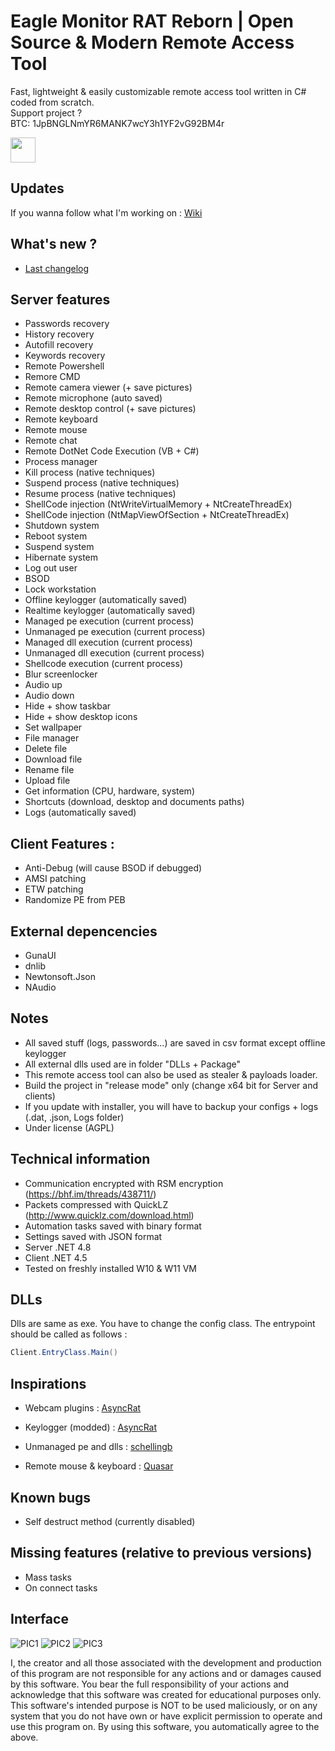 
# Eagle Monitor RAT Reborn | Open Source & Modern Remote Access Tool
Fast, lightweight & easily customizable remote access tool written in C# coded from scratch.  
Support project ? <br>
BTC: 1JpBNGLNmYR6MANK7wcY3h1YF2vG92BM4r

<a href="https://www.paypal.com/donate/?hosted_button_id=D83FCLVFMMHAA"><img src="https://raw.githubusercontent.com/andreostrovsky/donate-with-paypal/925c5a9e397363c6f7a477973fdeed485df5fdd9/blue.svg" height="40"></a>  

## Updates

If you wanna follow what I'm working on : [Wiki](https://github.com/arsium/EagleMonitorRAT/wiki/Updates)

## What's new ?

* [Last changelog](https://github.com/arsium/EagleMonitorRAT/releases/tag/3.2.3.0)

## Server features

* Passwords recovery
* History recovery
* Autofill recovery
* Keywords recovery
* Remote Powershell
* Remore CMD
* Remote camera viewer (+ save pictures)
* Remote microphone (auto saved)
* Remote desktop control (+ save pictures)
* Remote keyboard
* Remote mouse
* Remote chat
* Remote DotNet Code Execution (VB + C#)
* Process manager 
* Kill process (native techniques)
* Suspend process (native techniques)
* Resume process (native techniques)
* ShellCode injection (NtWriteVirtualMemory + NtCreateThreadEx)
* ShellCode injection (NtMapViewOfSection + NtCreateThreadEx)
* Shutdown system
* Reboot system
* Suspend system
* Hibernate system
* Log out user
* BSOD
* Lock workstation
* Offline keylogger (automatically saved)
* Realtime keylogger (automatically saved)
* Managed pe execution (current process)
* Unmanaged pe execution (current process)
* Managed dll execution (current process)
* Unmanaged dll execution (current process)
* Shellcode execution (current process)
* Blur screenlocker
* Audio up
* Audio down
* Hide + show taskbar
* Hide + show desktop icons
* Set wallpaper
* File manager
* Delete file
* Download file
* Rename file
* Upload file
* Get information (CPU, hardware, system)
* Shortcuts (download, desktop and documents paths)
* Logs (automatically saved)

## Client Features :

* Anti-Debug (will cause BSOD if debugged)
* AMSI patching
* ETW patching
* Randomize PE from PEB

## External depencencies

* GunaUI 
* dnlib 
* Newtonsoft.Json
* NAudio

## Notes

* All saved stuff (logs, passwords...) are saved in csv format except offline keylogger
* All external dlls used are in folder "DLLs + Package"
* This remote access tool can also be used as stealer & payloads loader.
* Build the project in "release mode" only (change x64 bit for Server and clients)
* If you update with installer, you will have to backup your configs + logs (.dat, .json, Logs folder)
* Under license (AGPL)

## Technical information

* Communication encrypted with RSM encryption (https://bhf.im/threads/438711/)
* Packets compressed with QuickLZ (http://www.quicklz.com/download.html)
* Automation tasks saved with binary format
* Settings saved with JSON format
* Server .NET 4.8
* Client .NET 4.5
* Tested on freshly installed W10 & W11 VM

## DLLs

Dlls are same as exe. You have to change the config class.
The entrypoint should be called as follows :

```csharp
Client.EntryClass.Main()
```
## Inspirations

* Webcam plugins : [AsyncRat](https://github.com/NYAN-x-CAT/AsyncRAT-C-Sharp/blob/master/AsyncRAT-C%23/Plugin/RemoteCamera/RemoteCamera/Packet.cs)

* Keylogger (modded) : [AsyncRat](https://github.com/NYAN-x-CAT/AsyncRAT-C-Sharp/blob/master/AsyncRAT-C%23/Plugin/LimeLogger/LimeLogger/Packet.cs)

* Unmanaged pe and dlls : [schellingb](https://github.com/schellingb/DLLFromMemory-net)

* Remote mouse & keyboard : [Quasar](https://github.com/quasar/Quasar/)

  
## Known bugs

* Self destruct method (currently disabled)

## Missing features (relative to previous versions)

* Mass tasks
* On connect tasks

## Interface 

![PIC1](https://github.com/arsium/EagleMonitorRAT/blob/main/IMG/1.png?raw=true)
![PIC2](https://github.com/arsium/EagleMonitorRAT/blob/main/IMG/2.png?raw=true)
![PIC3](https://github.com/arsium/EagleMonitorRAT/blob/main/IMG/3.png?raw=true)

I, the creator and all those associated with the development and production of this program are not responsible for any actions and or damages caused by this software. You bear the full responsibility of your actions and acknowledge that this software was created for educational purposes only. This software's intended purpose is NOT to be used maliciously, or on any system that you do not have own or have explicit permission to operate and use this program on. By using this software, you automatically agree to the above.

